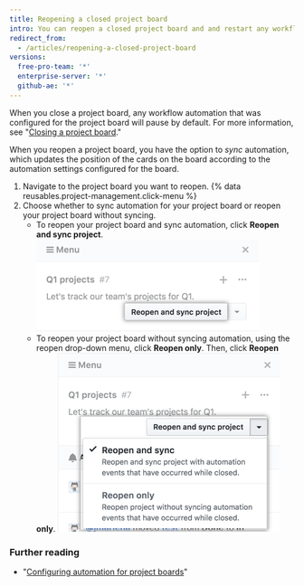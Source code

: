 ```yaml
---
title: Reopening a closed project board
intro: You can reopen a closed project board and and restart any workflow automation that was configured for the project board.
redirect_from:
  - /articles/reopening-a-closed-project-board
versions:
  free-pro-team: '*'
  enterprise-server: '*'
  github-ae: '*'
---
```


When you close a project board, any workflow automation that was configured for the project board will pause by default. For more information, see "[Closing a project board](/articles/closing-a-project-board)."

When you reopen a project board, you have the option to *sync* automation, which updates the position of the cards on the board according to the automation settings configured for the board.

1. Navigate to the project board you want to reopen.
{% data reusables.project-management.click-menu %}
3. Choose whether to sync automation for your project board or reopen your project board without syncing.
    - To reopen your project board and sync automation, click **Reopen and sync project**.
  ![Select "Reopen and resync project" button](/assets/images/help/projects/reopen-and-sync-project.png)
    - To reopen your project board without syncing automation, using the reopen drop-down menu, click **Reopen only**. Then, click **Reopen only**.
  ![Reopen closed project board drop-down menu](/assets/images/help/projects/reopen-closed-project-board-drop-down-menu.png)

### Further reading

- "[Configuring automation for project boards](/articles/configuring-automation-for-project-boards)"

